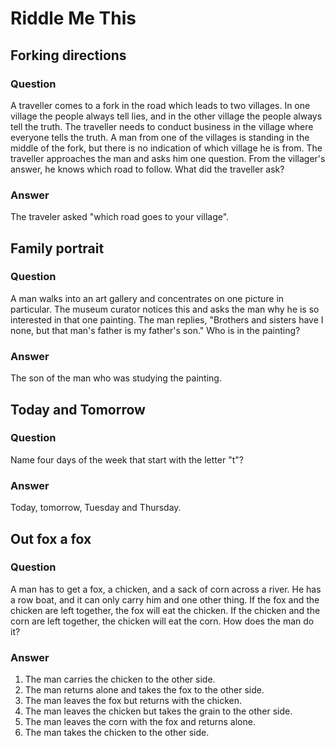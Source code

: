 # Riddle Me This

## Forking directions

### Question

A traveller comes to a fork in the road which leads to two villages. In one village the people always tell lies, and in the other village the people always tell the truth. The traveller needs to conduct business in the village where everyone tells the truth. A man from one of the villages is standing in the middle of the fork, but there is no indication of which village he is from. The traveller approaches the man and asks him one question. From the villager's answer, he knows which road to follow. What did the traveller ask?

### Answer

The traveler asked "which road goes to your village".

## Family portrait

### Question 

A man walks into an art gallery and concentrates on one picture in particular. The museum curator notices this and asks the man why he is so interested in that one painting. The man replies, "Brothers and sisters have I none, but that man's father is my father's son." Who is in the painting?

### Answer

The son of the man who was studying the painting.

## Today and Tomorrow

### Question

Name four days of the week that start with the letter "t"?

### Answer

Today, tomorrow, Tuesday and Thursday.

## Out fox a fox

### Question

A man has to get a fox, a chicken, and a sack of corn across a river. He has a row boat, and it can only carry him and one other thing. If the fox and the chicken are left together, the fox will eat the chicken. If the chicken and the corn are left together, the chicken will eat the corn. How does the man do it?

### Answer

1. The man carries the chicken to the other side.
2. The man returns alone and takes the fox to the other side.
3. The man leaves the fox but returns with the chicken.
4. The man leaves the chicken but takes the grain to the other side.
5. The man leaves the corn with the fox and returns alone.
6. The man takes the chicken to the other side.
